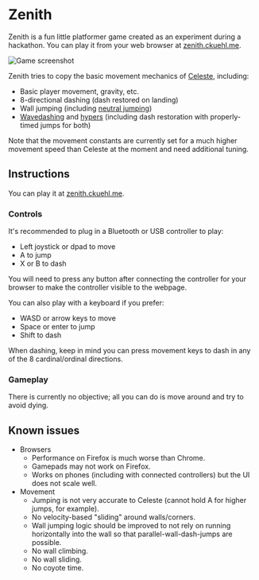 Zenith
========

Zenith is a fun little platformer game created as an experiment during a
hackathon. You can play it from your web browser at [zenith.ckuehl.me][zenith].

![Game screenshot](https://i.fluffy.cc/XcFC7RNnR0lVkG4WTDzttTlnBktDLV6D.png)

Zenith tries to copy the basic movement mechanics of [Celeste][celeste], including:

* Basic player movement, gravity, etc.
* 8-directional dashing (dash restored on landing)
* Wall jumping (including [neutral jumping][neutral-jump])
* [Wavedashing][wavedash] and [hypers][hyper] (including dash restoration with
  properly-timed jumps for both)

Note that the movement constants are currently set for a much higher movement
speed than Celeste at the moment and need additional tuning.


## Instructions

You can play it at [zenith.ckuehl.me][zenith].


### Controls

It's recommended to plug in a Bluetooth or USB controller to play:

* Left joystick or dpad to move
* A to jump
* X or B to dash

You will need to press any button after connecting the controller for your
browser to make the controller visible to the webpage.

You can also play with a keyboard if you prefer:

* WASD or arrow keys to move
* Space or enter to jump
* Shift to dash

When dashing, keep in mind you can press movement keys to dash in any of the 8
cardinal/ordinal directions.

### Gameplay

There is currently no objective; all you can do is move around and try to avoid
dying.


## Known issues

* Browsers
  * Performance on Firefox is much worse than Chrome.
  * Gamepads may not work on Firefox.
  * Works on phones (including with connected controllers) but the UI does not
    scale well.
* Movement
  * Jumping is not very accurate to Celeste (cannot hold A for higher jumps,
    for example).
  * No velocity-based "sliding" around walls/corners.
  * Wall jumping logic should be improved to not rely on running horizontally
    into the wall so that parallel-wall-dash-jumps are possible.
  * No wall climbing.
  * No wall sliding.
  * No coyote time.


[zenith]: https://zenith.ckuehl.me/
[celeste]: https://en.wikipedia.org/wiki/Celeste_(video_game)
[hyper]: https://celestegame.fandom.com/wiki/Moves#Hyper_/_Reverse_Hyper
[wavedash]: https://celestegame.fandom.com/wiki/Moves#Wavedash_/_Reverse_Wavedash
[neutral-jump]: https://celestegame.fandom.com/wiki/Moves#Neutral_Jump
